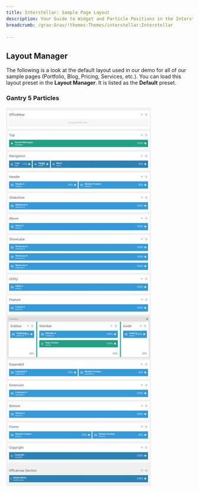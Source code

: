```yaml
---
title: Interstellar: Sample Page Layout
description: Your Guide to Widget and Particle Positions in the Interstellar Theme for Grav
breadcrumb: /grav:Grav/!themes:Themes/interstellar:Interstellar

---
```


Layout Manager
-----

The following is a look at the default layout used in our demo for all of our sample pages (Portfolio, Blog, Pricing, Services, etc.). You can load this layout preset in the **Layout Manager**. It is listed as the **Default** preset.

### Gantry 5 Particles

![positions](assets/default_layout.jpeg)
